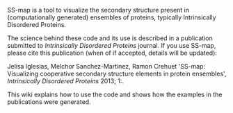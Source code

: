 SS-map is a tool to visualize the secondary structure present in (computationally generated) ensembles of proteins, typically Intrinsically Disordered Proteins.

The science behind these code and its use is described in a publication submitted to _Intrinsically Disordered Proteins_ journal. If you use SS-map, please cite this publication (when of if accepted, details will be updated):

Jelisa Iglesias, Melchor Sanchez-Martinez, Ramon Crehuet 'SS-map: Visualizing cooperative secondary structure elements in protein ensembles', _Intrinsically Disordered Proteins_ 2013; 1:.

This wiki explains how to use the code and shows how the examples in the publications were generated.